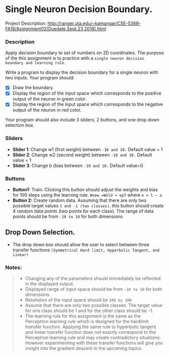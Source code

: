 # Single Neuron Decision Boundary.

Project Description: http://ranger.uta.edu/~kamangar/CSE-5368-FA18/Assignment02(Duedate.Sept.23,2018).html

### __Description__  
Apply decision boundary to set of numbers on 2D coordinates.
The purpose of the this assignment is to practice with a `single neuron decision boundary and learning rule.`
 
Write a program to display the decision boundary for a single neuron with two inputs.
Your program should:

- [x] Draw the boundary.
- [x] Display the region of the input space which corresponds to the positive output of the neuron  in green color.
- [x] Display the region of the input space which corresponds to the negative output of the neuron  in red color.

Your program should also include 3 sliders, 2 buttons, and one drop down selection box.
 
### Sliders
- __Slider 1__: Change w1 (first weight) between `-10 and 10.` Default value = 1
- __Slider 2__: Change w2 (second weight) between `-10 and 10.` Default value = 1
- __Slider 3__: Change b (bias between `-10 and 10.` Default value=0

 
### Buttons
- __Button1:__ Train. Clicking this button should adjust the weights and bias for 100 steps using the learning rule. `Wnew =Wold + epT`  where  `e = t – a`
- __Button 2:__ Create random data. Assuming that there are only two possible target values `1 and -1 (two classes)`, this button should create 4 random data points (two points for each class). The range of data points should be from `-10 to 10` for both dimensions.

 
## Drop Down Selection.
- The drop down box should allow the user to select between three transfer functions `(Symmetrical Hard limit, Hyperbolic Tangent, and Linear)`

 
### Notes:
>   - Changing any of the parameters should immediately be reflected in the displayed output.
>   - Displayed range of input space should be from `-10 to 10` for both dimensions.
>   - Resolution of the input space should be `100 by 100`
>   - Assume that there are only two possible classes. The target value for one class should be 1 and for the other class should be -1.
>   - The learning rule for this assignment is the same as the Perceptron learning rule which is designed for the hardlimit transfer function. Applying the same rule to hyperbolic tangent and linear transfer function does not exactly correspond to the Perceptron learning rule and may create contradictory situations. However experimenting with these transfer functions will give you insight into the gradient descent in the upcoming topics.
